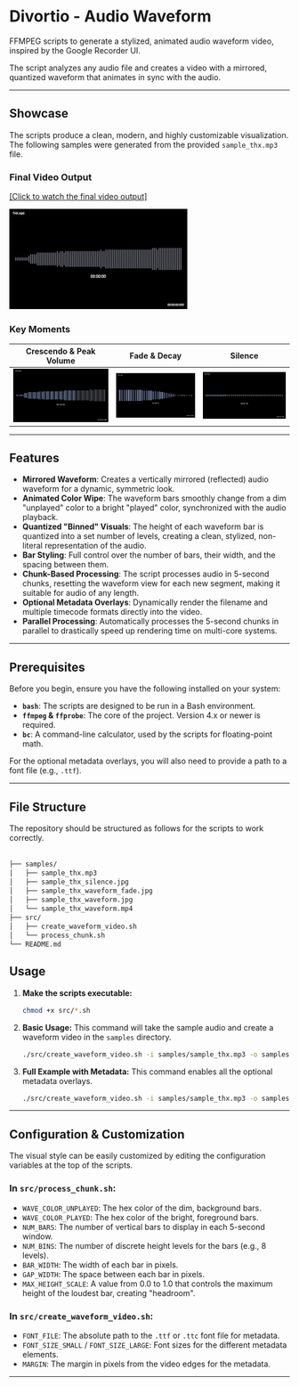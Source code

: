 # Divortio - Audio Waveform

FFMPEG scripts to generate a stylized, animated audio waveform video, inspired by the
Google Recorder UI. 

The script analyzes any audio file and creates a video with a mirrored, quantized waveform that
animates in sync with the audio.

---

## Showcase

The scripts produce a clean, modern, and highly customizable visualization. The following samples were generated from
the provided `sample_thx.mp3` file.

### Final Video Output

[[Click to watch the final video output]](samples/sample_thx_waveform.mp4)

[![Click to watch the final video output](samples/sample_thx_intro_small.jpg)](samples/sample_thx_waveform.mp4)


### Key Moments

| Crescendo & Peak Volume | Fade & Decay | Silence |
| :---: | :---: | :---: |
| ![Waveform showing the THX crescendo](samples/sample_thx_crescendo.jpg) | ![Waveform showing the fade and decay](samples/sample_thx_fade.jpg) | ![Waveform showing the minimal bars for silence](samples/sample_thx_silence.jpg) |

---

## Features

- **Mirrored Waveform**: Creates a vertically mirrored (reflected) audio waveform for a dynamic, symmetric look.
- **Animated Color Wipe**: The waveform bars smoothly change from a dim "unplayed" color to a bright "played" color,
  synchronized with the audio playback.
- **Quantized "Binned" Visuals**: The height of each waveform bar is quantized into a set number of levels, creating a
  clean, stylized, non-literal representation of the audio.
- **Bar Styling**: Full control over the number of bars, their width, and the spacing between them.
- **Chunk-Based Processing**: The script processes audio in 5-second chunks, resetting the waveform view for each new
  segment, making it suitable for audio of any length.
- **Optional Metadata Overlays**: Dynamically render the filename and multiple timecode formats directly into the video.
- **Parallel Processing**: Automatically processes the 5-second chunks in parallel to drastically speed up rendering
  time on multi-core systems.

---

## Prerequisites

Before you begin, ensure you have the following installed on your system:

- **`bash`**: The scripts are designed to be run in a Bash environment.
- **`ffmpeg` & `ffprobe`**: The core of the project. Version 4.x or newer is required.
- **`bc`**: A command-line calculator, used by the scripts for floating-point math.

For the optional metadata overlays, you will also need to provide a path to a font file (e.g., `.ttf`).

---


## File Structure

The repository should be structured as follows for the scripts to work correctly.

```

├── samples/
│   ├── sample_thx.mp3
│   ├── sample_thx_silence.jpg
│   ├── sample_thx_waveform_fade.jpg
│   ├── sample_thx_waveform.jpg
│   └── sample_thx_waveform.mp4
├── src/
│   ├── create_waveform_video.sh
│   └── process_chunk.sh
└── README.md

```

## Usage

1. **Make the scripts executable:**
   ```bash
   chmod +x src/*.sh
   ```

2. **Basic Usage:**
   This command will take the sample audio and create a waveform video in the `samples` directory.
   ```bash
   ./src/create_waveform_video.sh -i samples/sample_thx.mp3 -o samples/output.mp4
   ```

3. **Full Example with Metadata:**
   This command enables all the optional metadata overlays.
   ```bash
   ./src/create_waveform_video.sh -i samples/sample_thx.mp3 -o samples/output_with_metadata.mp4 --show-filename --show-timecode-ms --show-timecode-s
   ```

---

## Configuration & Customization

The visual style can be easily customized by editing the configuration variables at the top of the scripts.

### In `src/process_chunk.sh`:

- `WAVE_COLOR_UNPLAYED`: The hex color of the dim, background bars.
- `WAVE_COLOR_PLAYED`: The hex color of the bright, foreground bars.
- `NUM_BARS`: The number of vertical bars to display in each 5-second window.
- `NUM_BINS`: The number of discrete height levels for the bars (e.g., 8 levels).
- `BAR_WIDTH`: The width of each bar in pixels.
- `GAP_WIDTH`: The space between each bar in pixels.
- `MAX_HEIGHT_SCALE`: A value from 0.0 to 1.0 that controls the maximum height of the loudest bar, creating "headroom".

### In `src/create_waveform_video.sh`:

- `FONT_FILE`: The absolute path to the `.ttf` or `.ttc` font file for metadata.
- `FONT_SIZE_SMALL` / `FONT_SIZE_LARGE`: Font sizes for the different metadata elements.
- `MARGIN`: The margin in pixels from the video edges for the metadata.

---
